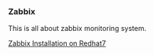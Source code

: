 ### Zabbix

This is all about zabbix monitoring system.

[Zabbix Installation on Redhat7](installation.md)
